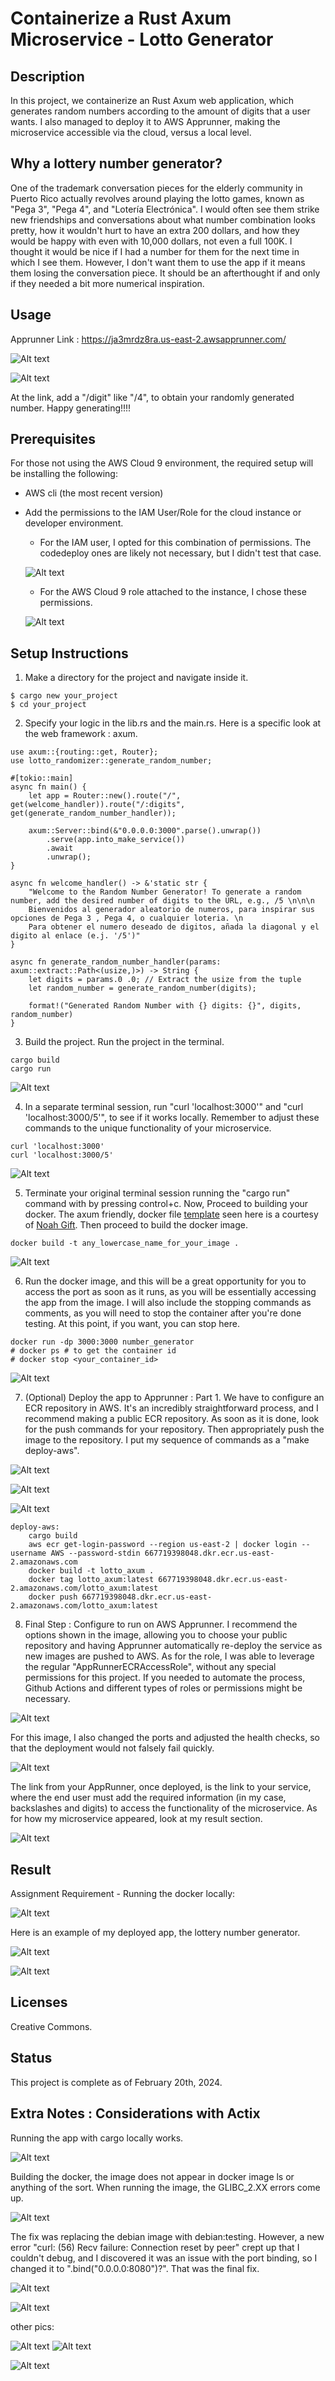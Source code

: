 # Containerize a Rust Axum Microservice - Lotto Generator


## Description
In this project, we containerize an Rust Axum web application, which generates random numbers according to the amount of digits that a user wants. I also managed to deploy it to AWS Apprunner, making the microservice accessible via the cloud, versus a local level.

## Why a lottery number generator?

One of the trademark conversation pieces for the elderly community in Puerto Rico actually revolves around playing the lotto games, known as "Pega 3", "Pega 4", and "Lotería Electrónica". I would often see them strike new friendships and conversations about what number combination looks pretty, how it wouldn't hurt to have an extra 200 dollars, and how they would be happy with even with 10,000 dollars, not even a full 100K. I thought it would be nice if I had a number for them for the next time in which I see them. However, I don't want them to use the app if it means them losing the conversation piece. It should be an afterthought if and only if they needed a bit more numerical inspiration.

## Usage

Apprunner Link : https://ja3mrdz8ra.us-east-2.awsapprunner.com/

![Alt text](image-1.png)

![Alt text](image.png)

At the link, add a "/digit" like "/4", to obtain your randomly generated number. Happy generating!!!!

## Prerequisites
For those not using the AWS Cloud 9 environment, the required setup will be installing the following:

* AWS cli (the most recent version)

* Add the permissions to the IAM User/Role for the cloud instance or developer environment. 

    * For the IAM user, I opted for this combination of permissions. The codedeploy ones are likely not necessary, but I didn't test that case.

    ![Alt text](image-3.png)

    * For the AWS Cloud 9 role attached to the instance, I chose these permissions.

    ![Alt text](image-2.png)

## Setup Instructions

1. Make a directory for the project and navigate inside it.
```
$ cargo new your_project
$ cd your_project
```
2. Specify your logic in the lib.rs and the main.rs. Here is a specific look at the web framework : axum.
```
use axum::{routing::get, Router};
use lotto_randomizer::generate_random_number;

#[tokio::main]
async fn main() {
    let app = Router::new().route("/", get(welcome_handler)).route("/:digits", get(generate_random_number_handler));

    axum::Server::bind(&"0.0.0.0:3000".parse().unwrap())
        .serve(app.into_make_service())
        .await
        .unwrap();
}

async fn welcome_handler() -> &'static str {
    "Welcome to the Random Number Generator! To generate a random number, add the desired number of digits to the URL, e.g., /5 \n\n\n
    Bienvenidos al generador aleatorio de numeros, para inspirar sus opciones de Pega 3 , Pega 4, o cualquier loteria. \n 
    Para obtener el numero deseado de digitos, añada la diagonal y el digito al enlace (e.j. '/5')"
}

async fn generate_random_number_handler(params: axum::extract::Path<(usize,)>) -> String {
    let digits = params.0 .0; // Extract the usize from the tuple
    let random_number = generate_random_number(digits);

    format!("Generated Random Number with {} digits: {}", digits, random_number)
}
```
3. Build the project. Run the project in the terminal. 
```
cargo build
cargo run
```
![Alt text](image-4.png)

4. In a separate terminal session, run "curl 'localhost:3000'" and "curl 'localhost:3000/5'", to see if it works locally. Remember to adjust these commands to the unique functionality of your microservice. 
```
curl 'localhost:3000'
curl 'localhost:3000/5'
```
![Alt text](image-5.png)

5. Terminate your original terminal session running the "cargo run" command with by pressing control+c. Now, Proceed to building your docker. The axum friendly, docker file [template](https://gitlab.com/dukeaiml/duke-coursera-labs/rust-axum-greedy-coin-microservice/-/blob/main/Dockerfile?ref_type=heads) seen here is a courtesy of [Noah Gift](https://noahgift.com/). Then proceed to build the docker image. 
```
docker build -t any_lowercase_name_for_your_image .
```
![Alt text](image-6.png)

6. Run the docker image, and this will be a great opportunity for you to access the port as soon as it runs, as you will be essentially accessing the app from the image. I will also include the stopping commands as comments, as you will need to stop the container after you're done testing. At this point, if you want, you can stop here. 
```
docker run -dp 3000:3000 number_generator
# docker ps # to get the container id
# docker stop <your_container_id>
```
![Alt text](image-7.png)

7. (Optional) Deploy the app to Apprunner : Part 1. We have to configure an ECR repository in AWS. It's an incredibly straightforward process, and I recommend making a public ECR repository. As soon as it is done, look for the push commands for your repository. Then appropriately push the image to the repository. I put my sequence of commands as a "make deploy-aws".

![Alt text](image-8.png)

![Alt text](image-9.png)

![Alt text](image-10.png)

```
deploy-aws:
	cargo build
	aws ecr get-login-password --region us-east-2 | docker login --username AWS --password-stdin 667719398048.dkr.ecr.us-east-2.amazonaws.com
	docker build -t lotto_axum .
	docker tag lotto_axum:latest 667719398048.dkr.ecr.us-east-2.amazonaws.com/lotto_axum:latest
	docker push 667719398048.dkr.ecr.us-east-2.amazonaws.com/lotto_axum:latest
```

8. Final Step :  Configure to run on AWS Apprunner. I recommend the options shown in the image, allowing you to choose your public repository and having Apprunner automatically re-deploy the service as new images are pushed to AWS. As for the role, I was able to leverage the regular "AppRunnerECRAccessRole", without any special permissions for this project. If you needed to automate the process, Github Actions and different types of roles or permissions might be necessary.  

![Alt text](image-12.png)

For this image, I also changed the ports and adjusted the health checks, so that the deployment would not falsely fail quickly.

![Alt text](image-11.png)

The link from your AppRunner, once deployed, is the link to your service, where the end user must add the required information (in my case, backslashes and digits) to access the functionality of the microservice. As for how my microservice appeared, look at my result section.

![Alt text](image-13.png)

## Result

Assignment Requirement - Running the docker locally:

![Alt text](image-7.png)

Here is an example of my deployed app, the lottery number generator.

![Alt text](image-15.png)

![Alt text](image-16.png)

## Licenses
Creative Commons.

## Status
This project is complete as of February 20th, 2024.

## Extra Notes : Considerations with Actix

Running the app with cargo locally works.

![Alt text](image-17.png)

Building the docker, the image does not appear in docker image ls or anything of the sort. When running the image, the GLIBC_2.XX errors come up.  

![Alt text](image-18.png)

The fix was replacing the debian image with debian:testing. However, a new error "curl: (56) Recv failure: Connection reset by peer" crept up that I couldn't debug, and I discovered it was an issue with the port binding, so I changed it to ".bind("0.0.0.0:8080")?". That was the final fix. 

![Alt text](image-19.png)

![Alt text](image-20.png)

other pics:

![Alt text](image-21.png)
![Alt text](image-22.png)

![Alt text](image-23.png)